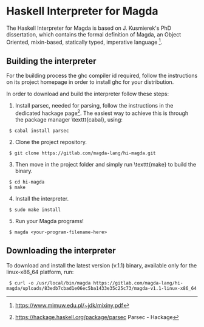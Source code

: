 # Haskell Interpreter for Magda

The Haskell Interpreter for Magda is based on J. Kusmierek's PhD 
dissertation, which contains the formal definition of Magda, an Object
Oriented, mixin-based, statically typed, imperative language [^mixiny]. 

## Building the interpreter 

For the building process the ghc compiler id required, follow the
instructions on its project homepage in order to install ghc for your
distribution.

In order to download and build the interpreter follow these steps:

 1. Install parsec, needed for parsing, follow the
    instructions in the dedicated hackage page[^parsec]. The easiest
    way to achieve this is through the package manager \texttt{cabal},
    using:
	
```{.sh}
 $ cabal install parsec
```

 2. Clone the project repository.

```{.sh}
 $ git clone https://gitlab.com/magda-lang/hi-magda.git
```

 3. Then move in the project folder and simply run \texttt{make} to
	build the binary.

```{.sh}
 $ cd hi-magda
 $ make
```

 4. Install the interpreter. 
	
```{.sh}
 $ sudo make install
```

 5. Run your Magda programs!
 
```{.sh}
 $ magda <your-program-filename-here>
```

## Downloading the interpreter

To download and install the latest version (v.1.1) binary, available
only for the linux-x86_64 platform, run:

```{.sh}
 $ curl -o /usr/local/bin/magda https://gitlab.com/magda-lang/hi-magda/uploads/83edb7cbad1e06ec5ba1433e35c25c73/magda-v1.1-linux-x86_64
```

[^mixiny]: <https://www.mimuw.edu.pl/~jdk/mixiny.pdf>
[^ghc]: <https://www.haskell.org/ghc/> Home - The Glasgow Haskell Compiler
[^parsec]: <https://hackage.haskell.org/package/parsec> Parsec - Hackage

